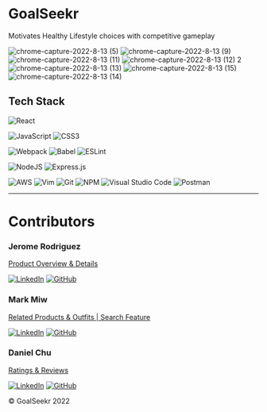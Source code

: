 # GoalSeekr
Motivates Healthy Lifestyle choices with competitive gameplay

![chrome-capture-2022-8-13 (5)](https://user-images.githubusercontent.com/20650665/189980705-4b124a40-94ea-4ef0-9863-3eeddac30561.gif)
![chrome-capture-2022-8-13 (9)](https://user-images.githubusercontent.com/20650665/189981793-c231f598-95f6-4319-b36f-3d3f57942cdc.gif)
![chrome-capture-2022-8-13 (11)](https://user-images.githubusercontent.com/20650665/189982425-e939c78b-a485-4875-b0d3-88a1735e79b0.gif)
![chrome-capture-2022-8-13 (12) 2](https://user-images.githubusercontent.com/20650665/189983527-cb4767a5-5396-42b9-91d1-e13c50fab232.gif)
![chrome-capture-2022-8-13 (13)](https://user-images.githubusercontent.com/20650665/189984817-3a5d44c1-a9a6-4277-9d3c-70ccec66a5d7.gif)
![chrome-capture-2022-8-13 (15)](https://user-images.githubusercontent.com/20650665/189986225-60100bfe-19c7-4811-b431-0ba1ed248209.gif)
![chrome-capture-2022-8-13 (14)](https://user-images.githubusercontent.com/20650665/189985932-2a8e77a4-98d6-482d-b542-0d5cea15d29f.gif)

## Tech Stack
![React](https://img.shields.io/badge/react-%2320232a.svg?style=for-the-badge&logo=react&logoColor=%2361DAFB) 


![JavaScript](https://img.shields.io/badge/JavaScript-323330?style=for-the-badge&logo=javascript&logoColor=F7DF1E) 
![CSS3](https://img.shields.io/badge/css3-%231572B6.svg?style=for-the-badge&logo=css3&logoColor=white)

![Webpack](https://img.shields.io/badge/webpack-%238DD6F9.svg?style=for-the-badge&logo=webpack&logoColor=black) 
![Babel](https://img.shields.io/badge/Babel-F9DC3e?style=for-the-badge&logo=babel&logoColor=black) 
![ESLint](https://img.shields.io/badge/ESLint-4B3263?style=for-the-badge&logo=eslint&logoColor=white)

![NodeJS](https://img.shields.io/badge/node.js-6DA55F?style=for-the-badge&logo=node.js&logoColor=white)
![Express.js](https://img.shields.io/badge/Express.js-000000?style=for-the-badge&logo=express&logoColor=white)

![AWS](https://img.shields.io/badge/AWS-%23FF9900.svg?style=for-the-badge&logo=amazon-aws&logoColor=white) 
![Vim](https://img.shields.io/badge/VIM-%2311AB00.svg?style=for-the-badge&logo=vim&logoColor=white) 
![Git](https://img.shields.io/badge/git-%23F05033.svg?style=for-the-badge&logo=git&logoColor=white) 
![NPM](https://img.shields.io/badge/NPM-%23000000.svg?style=for-the-badge&logo=npm&logoColor=white) 
![Visual Studio Code](https://img.shields.io/badge/Visual_Studio_Code-0078D4?style=for-the-badge&logo=visual%20studio%20code&logoColor=white)
![Postman](https://img.shields.io/badge/Postman-FF6C37?style=for-the-badge&logo=Postman&logoColor=white)


***

# Contributors

### Jerome Rodriguez
[Product Overview & Details](#product-overview--details)

[![LinkedIn](https://img.shields.io/badge/linkedin-%230077B5.svg?style=for-the-badge&logo=linkedin&logoColor=white)](https://www.linkedin.com/in/jeromemtrodriguez/) 
[![GitHub](https://img.shields.io/badge/github-%23121011.svg?style=for-the-badge&logo=github&logoColor=white)](https://github.com/JeromeMTR)

### Mark Miw
[Related Products & Outfits | Search Feature](#related-products--outfits)

[![LinkedIn](https://img.shields.io/badge/linkedin-%230077B5.svg?style=for-the-badge&logo=linkedin&logoColor=white)](https://www.linkedin.com/in/mark-miw)
[![GitHub](https://img.shields.io/badge/github-%23121011.svg?style=for-the-badge&logo=github&logoColor=white)](https://github.com/markmiw)


### Daniel Chu
[Ratings & Reviews](#ratings--reviews)

[![LinkedIn](https://img.shields.io/badge/linkedin-%230077B5.svg?style=for-the-badge&logo=linkedin&logoColor=white)](https://www.linkedin.com/in/chuda/)
[![GitHub](https://img.shields.io/badge/github-%23121011.svg?style=for-the-badge&logo=github&logoColor=white)](https://github.com/crypto-bender)

© GoalSeekr 2022  
